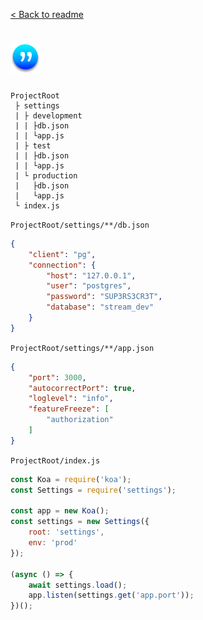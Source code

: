 [ < Back to readme](../readme.md)
# ![](./logo-xs-w.png)
```filetree
ProjectRoot
 ├ settings
 | ├ development
 | | ├db.json
 | | └app.js
 | ├ test
 | | ├db.json
 | | └app.js
 | └ production
 |   ├db.json
 |   └app.js
 └ index.js
```

`ProjectRoot/settings/**/db.json`
```json
{
    "client": "pg",
    "connection": {
        "host": "127.0.0.1",
        "user": "postgres",
        "password": "SUP3RS3CR3T",
        "database": "stream_dev"
    }
}
```

`ProjectRoot/settings/**/app.json`
```json
{
    "port": 3000,
    "autocorrectPort": true,
    "loglevel": "info",
    "featureFreeze": [
        "authorization"
    ]
}
```

`ProjectRoot/index.js`
```js
const Koa = require('koa');
const Settings = require('settings');

const app = new Koa();
const settings = new Settings({
    root: 'settings',
    env: 'prod'
});

(async () => {
    await settings.load();
    app.listen(settings.get('app.port'));
})();
```